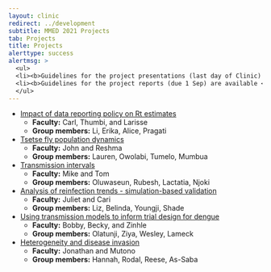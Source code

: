 ```yaml
---
layout: clinic
redirect: ../development
subtitle: MMED 2021 Projects
tab: Projects
title: Projects
alerttype: success
alertmsg: >
  <ul>
  <li><b>Guidelines for the project presentations (last day of Clinic) are available <a href="./projectPresentations">here</a>.</b></li>
  <li><b>Guidelines for the project reports (due 1 Sep) are available <a href="./projectReports">here</a>.</b></li>
  </ul>
---
```


- [Impact of data reporting policy on Rt estimates](./rt_data)
    - **Faculty:**  Carl, Thumbi, and Larisse
    - **Group members:** Li, Erika, Alice, Pragati
- [Tsetse fly population dynamics](./tsetse)
    - **Faculty:**  John and Reshma
    - **Group members:** Lauren, Owolabi, Tumelo, Mumbua
- [Transmission intervals](./trans_int)
    - **Faculty:** Mike and Tom
    - **Group members:** Oluwaseun, Rubesh, Lactatia, Njoki
- [Analysis of reinfection trends - simulation-based validation](./reinfections)
    - **Faculty:** Juliet and Cari
    - **Group members:** Liz, Belinda, Youngji, Shade
- [Using transmission models to inform trial design for dengue](./dengueTrials)
    - **Faculty:** Bobby, Becky, and Zinhle
    - **Group members:** Olatunji, Ziya, Wesley, Lameck
- [Heterogeneity and disease invasion](./stochInv)
    - **Faculty:** Jonathan and Mutono
    - **Group members:** Hannah, Rodal, Reese, As-Saba
